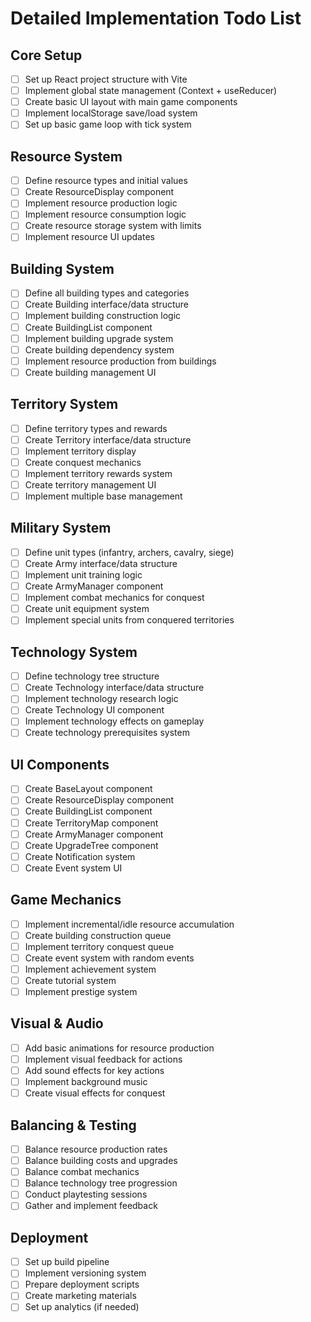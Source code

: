 # Detailed Implementation Todo List

## Core Setup

- [ ] Set up React project structure with Vite
- [ ] Implement global state management (Context + useReducer)
- [ ] Create basic UI layout with main game components
- [ ] Implement localStorage save/load system
- [ ] Set up basic game loop with tick system

## Resource System

- [ ] Define resource types and initial values
- [ ] Create ResourceDisplay component
- [ ] Implement resource production logic
- [ ] Implement resource consumption logic
- [ ] Create resource storage system with limits
- [ ] Implement resource UI updates

## Building System

- [ ] Define all building types and categories
- [ ] Create Building interface/data structure
- [ ] Implement building construction logic
- [ ] Create BuildingList component
- [ ] Implement building upgrade system
- [ ] Create building dependency system
- [ ] Implement resource production from buildings
- [ ] Create building management UI

## Territory System

- [ ] Define territory types and rewards
- [ ] Create Territory interface/data structure
- [ ] Implement territory display
- [ ] Create conquest mechanics
- [ ] Implement territory rewards system
- [ ] Create territory management UI
- [ ] Implement multiple base management

## Military System

- [ ] Define unit types (infantry, archers, cavalry, siege)
- [ ] Create Army interface/data structure
- [ ] Implement unit training logic
- [ ] Create ArmyManager component
- [ ] Implement combat mechanics for conquest
- [ ] Create unit equipment system
- [ ] Implement special units from conquered territories

## Technology System

- [ ] Define technology tree structure
- [ ] Create Technology interface/data structure
- [ ] Implement technology research logic
- [ ] Create Technology UI component
- [ ] Implement technology effects on gameplay
- [ ] Create technology prerequisites system

## UI Components

- [ ] Create BaseLayout component
- [ ] Create ResourceDisplay component
- [ ] Create BuildingList component
- [ ] Create TerritoryMap component
- [ ] Create ArmyManager component
- [ ] Create UpgradeTree component
- [ ] Create Notification system
- [ ] Create Event system UI

## Game Mechanics

- [ ] Implement incremental/idle resource accumulation
- [ ] Create building construction queue
- [ ] Implement territory conquest queue
- [ ] Create event system with random events
- [ ] Implement achievement system
- [ ] Create tutorial system
- [ ] Implement prestige system

## Visual & Audio

- [ ] Add basic animations for resource production
- [ ] Implement visual feedback for actions
- [ ] Add sound effects for key actions
- [ ] Implement background music
- [ ] Create visual effects for conquest

## Balancing & Testing

- [ ] Balance resource production rates
- [ ] Balance building costs and upgrades
- [ ] Balance combat mechanics
- [ ] Balance technology tree progression
- [ ] Conduct playtesting sessions
- [ ] Gather and implement feedback

## Deployment

- [ ] Set up build pipeline
- [ ] Implement versioning system
- [ ] Prepare deployment scripts
- [ ] Create marketing materials
- [ ] Set up analytics (if needed)